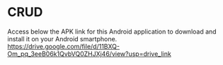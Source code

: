 # CRUD

Access below the APK link for this Android application to download and install it on your Android smartphone.
https://drive.google.com/file/d/11BXQ-Om_pq_3eeB06k1QvbVQ0ZHJXj46/view?usp=drive_link

